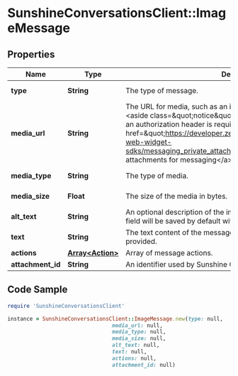 # SunshineConversationsClient::ImageMessage

## Properties

Name | Type | Description | Notes
------------ | ------------- | ------------- | -------------
**type** | **String** | The type of message. | [default to &#39;image&#39;]
**media_url** | **String** | The URL for media, such as an image, attached to the message. &lt;aside class&#x3D;\&quot;notice\&quot;&gt;Note that for private attachments an authorization header is required to access the mediaUrl. See &lt;a href&#x3D;\&quot;https://developer.zendesk.com/documentation/zendesk-web-widget-sdks/messaging_private_attachments/\&quot;&gt;Configuring private attachments for messaging&lt;/a&gt; guide for more details.&lt;/aside&gt;  | 
**media_type** | **String** | The type of media. | [optional] [readonly] 
**media_size** | **Float** | The size of the media in bytes. | [optional] [readonly] 
**alt_text** | **String** | An optional description of the image for accessibility purposes. The field will be saved by default with the file name as the value. | [optional] 
**text** | **String** | The text content of the message. Optional only if actions are provided. | [optional] 
**actions** | [**Array&lt;Action&gt;**](Action.md) | Array of message actions. | [optional] 
**attachment_id** | **String** | An identifier used by Sunshine Conversations for internal purposes. | [optional] 

## Code Sample

```ruby
require 'SunshineConversationsClient'

instance = SunshineConversationsClient::ImageMessage.new(type: null,
                                 media_url: null,
                                 media_type: null,
                                 media_size: null,
                                 alt_text: null,
                                 text: null,
                                 actions: null,
                                 attachment_id: null)
```


